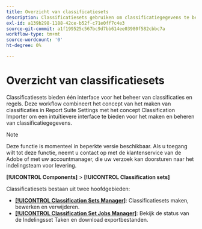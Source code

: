 ```yaml
---
title: Overzicht van classificatiesets
description: Classificatiesets gebruiken om classificatiegegevens te beheren.
exl-id: a139b298-1188-42ce-b52f-c71e0ff7c4e3
source-git-commit: a1f199525c567bc9d7bb614ee03980f582cbbc7a
workflow-type: tm+mt
source-wordcount: '0'
ht-degree: 0%

---
```


# Overzicht van classificatiesets

Classificatiesets bieden één interface voor het beheer van classificaties en regels. Deze workflow combineert het concept van het maken van classificaties in Report Suite Settings met het concept Classification Importer om een intuïtievere interface te bieden voor het maken en beheren van classificatiegegevens.

>[!NOTE]
>
>Deze functie is momenteel in beperkte versie beschikbaar. Als u toegang wilt tot deze functie, neemt u contact op met de klantenservice van de Adobe of met uw accountmanager, die uw verzoek kan doorsturen naar het indelingsteam voor levering.

**[!UICONTROL Components]** > **[!UICONTROL Classification sets]**

Classificatiesets bestaan uit twee hoofdgebieden:

* [**[!UICONTROL Classification Sets Manager]**](set-manager.md): Classificatiesets maken, bewerken en verwijderen.
* [**[!UICONTROL Classification Set Jobs Manager]**](job-manager.md): Bekijk de status van de Indelingsset Taken en download exportbestanden.
